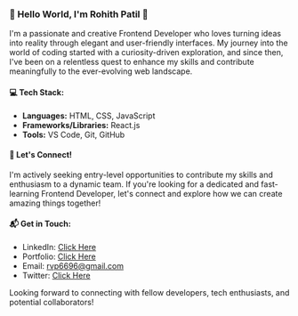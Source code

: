 ### 👋 Hello World, I'm Rohith Patil 👋

I'm a passionate and creative Frontend Developer who loves turning ideas into reality through elegant and user-friendly interfaces. My journey into the world of coding started with a curiosity-driven exploration, and since then, I've been on a relentless quest to enhance my skills and contribute meaningfully to the ever-evolving web landscape.

#### 💻 Tech Stack:

- **Languages:** HTML, CSS, JavaScript
- **Frameworks/Libraries:** React.js
- **Tools:** VS Code, Git, GitHub

#### 🌟 Let's Connect!

I'm actively seeking entry-level opportunities to contribute my skills and enthusiasm to a dynamic team. If you're looking for a dedicated and fast-learning Frontend Developer, let's connect and explore how we can create amazing things together!

#### 📬 Get in Touch:

- LinkedIn: <a href="https:/linkedin.com/in/rohithpatil96" target="_new"> Click Here </a>
- Portfolio: <a href="https://rvp6696.github.io/portfolio-website/" target="_new"> Click Here </a>
- Email: rvp6696@gmail.com
- Twitter: <a href="https://twitter.com/alpha_geekster" target="_new"> Click Here </a>

Looking forward to connecting with fellow developers, tech enthusiasts, and potential collaborators!

